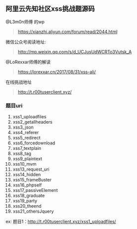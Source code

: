 ## 阿里云先知社区xss挑战题源码

@L3m0n师傅 的wp
>https://xianzhi.aliyun.com/forum/read/2044.html

微信公众号阅读地址:
>http://mp.weixin.qq.com/s/d_UCJusUdWCRTo3Vutsk_A

@LoRexxar师傅的解读
>https://lorexxar.cn/2017/08/31/xss-ali/

在线挑战地址
>http://t.r00tuserclient.xyz/

### 题目uri
1. xss1_uploadfiles
2. xss2_getallheaders
3. xss3_json
4. xss4_referer
5. xss5_redirect
6. xss6_forcedownload
7. xss7_textplain
8. xss8_tag
9. xss9_plaintext
10. xss10_mvm
13. xss13_request_uri
14. xss14_hidden
15. xss15_frameBuster
16. xss16_phpself
17. xss17_passiveElement
18. xss18_graduate
19. xss19_party
20. xss20_theend
21. xss21_othersJquery

ex:
题目1：http://t.r00tuserclient.xyz/xss1_uploadfiles/
